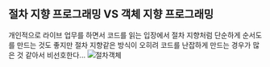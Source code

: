 ## 절차 지향 프로그래밍 VS 객체 지향 프로그래밍
개인적으로 라이브 업무를 하면서 코드를 읽는 입장에서 절차 지향처럼 단순하게 순서도를 만드는 것도 좋지만 절차 지향같은 방식이 오히려 코드를 난잡하게 만드는 경우가 많은 것 같아서 비선호한다...
![절차객체](https://github.com/zamizam/Study/assets/162006818/d2b92acb-e98b-4d1c-94d3-f0c5ffaef593)
